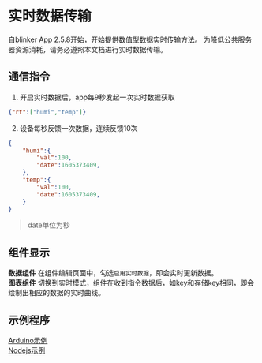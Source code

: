 # 实时数据传输  
自blinker App 2.5.8开始，开始提供数值型数据实时传输方法。
为降低公共服务器资源消耗，请务必遵照本文档进行实时数据传输。

## 通信指令  
1. 开启实时数据后，app每9秒发起一次实时数据获取  
```json
{"rt":["humi","temp"]}
```

2. 设备每秒反馈一次数据，连续反馈10次  
```json
{
    "humi":{
        "val":100,
        "date":1605373409,
    },
    "temp":{
        "val":100,
        "date":1605373409,
    }
}
```  
> date单位为秒  
  
## 组件显示  
**数据组件** 在组件编辑页面中，勾选`启用实时数据`，即会实时更新数据。  
**图表组件** 切换到实时模式，组件在收到指令数据后，如key和存储key相同，即会绘制出相应的数据的实时曲线。  


## 示例程序  
[Arduino示例](https://github.com/blinker-iot/blinker-library/blob/master/examples/Blinker_RT_DATA/Blinker_RT_DATA.ino)  
[Nodejs示例](https://github.com/blinker-iot/blinker-js/blob/typescript/example/example_realtime.ts)  